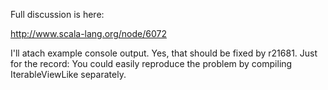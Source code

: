 Full discussion is here:

http://www.scala-lang.org/node/6072

I'll atach example console output.
Yes, that should be fixed by r21681. Just for the record: You could easily reproduce the problem by compiling IterableViewLike separately.

